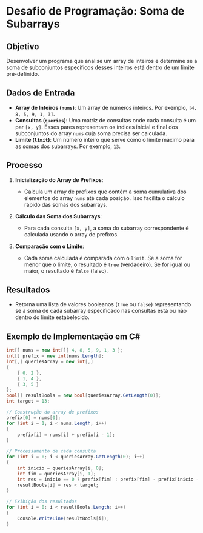 # Desafio de Programação: Soma de Subarrays

## Objetivo

Desenvolver um programa que analise um array de inteiros e determine se a soma de subconjuntos específicos desses inteiros está dentro de um limite pré-definido.

## Dados de Entrada

- **Array de Inteiros (`nums`)**: Um array de números inteiros. Por exemplo, `[4, 8, 5, 9, 1, 3]`.
- **Consultas (`queries`)**: Uma matriz de consultas onde cada consulta é um par `[x, y]`. Esses pares representam os índices inicial e final dos subconjuntos do array `nums` cuja soma precisa ser calculada.
- **Limite (`limit`)**: Um número inteiro que serve como o limite máximo para as somas dos subarrays. Por exemplo, `13`.

## Processo

1. **Inicialização do Array de Prefixos**: 
   - Calcula um array de prefixos que contém a soma cumulativa dos elementos do array `nums` até cada posição. Isso facilita o cálculo rápido das somas dos subarrays.

2. **Cálculo das Soma dos Subarrays**:
   - Para cada consulta `[x, y]`, a soma do subarray correspondente é calculada usando o array de prefixos.

3. **Comparação com o Limite**:
   - Cada soma calculada é comparada com o `limit`. Se a soma for menor que o limite, o resultado é `true` (verdadeiro). Se for igual ou maior, o resultado é `false` (falso).

## Resultados

- Retorna uma lista de valores booleanos (`true` ou `false`) representando se a soma de cada subarray especificado nas consultas está ou não dentro do limite estabelecido.

## Exemplo de Implementação em C#

```csharp
int[] nums = new int[]{ 4, 8, 5, 9, 1, 3 };
int[] prefix = new int[nums.Length];
int[,] queriesArray = new int[,]
{
    { 0, 2 }, 
    { 1, 4 }, 
    { 3, 5 }
};
bool[] resultBools = new bool[queriesArray.GetLength(0)];
int target = 13;

// Construção do array de prefixos
prefix[0] = nums[0];
for (int i = 1; i < nums.Length; i++)
{
    prefix[i] = nums[i] + prefix[i - 1];
}

// Processamento de cada consulta
for (int i = 0; i < queriesArray.GetLength(0); i++)
{
    int inicio = queriesArray[i, 0];
    int fim = queriesArray[i, 1];
    int res = inicio == 0 ? prefix[fim] : prefix[fim] - prefix[inicio - 1];
    resultBools[i] = res < target;
}

// Exibição dos resultados
for (int i = 0; i < resultBools.Length; i++)
{
    Console.WriteLine(resultBools[i]);
}

